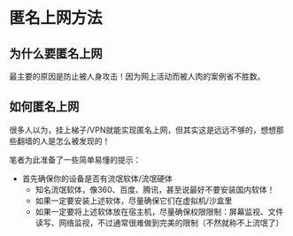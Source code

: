# 匿名上网方法

## 为什么要匿名上网

最主要的原因是防止被人身攻击！因为网上活动而被人肉的案例省不胜数。

## 如何匿名上网

很多人以为，挂上梯子/VPN就能实现匿名上网，但其实这是远远不够的，想想那些翻墙的人是怎么被发现的！

笔者为此准备了一些简单易懂的提示：

- 首先确保你的设备是否有流氓软体/流氓硬体
  - 知名流氓软体，像360、百度、腾讯，甚至说最好不要安装国内软体！
  - 如果一定要安装上述软体，尽量确保它们在虚拟机/沙盒里
  - 如果一定要将上述软体放在宿主机，尽量确保权限限制：屏幕监视、文件读写、网络监视，不过通常很难做到完美的限制（不然就称不上流氓了）
  
